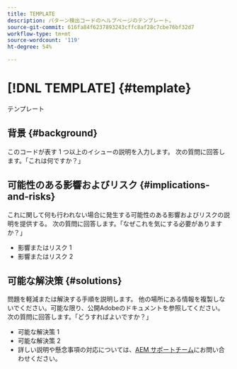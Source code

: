 ```yaml
---
title: TEMPLATE
description: パターン検出コードのヘルプページのテンプレート。
source-git-commit: 616fa84f6237893243cffc8af28c7cbe76bf32d7
workflow-type: tm+mt
source-wordcount: '119'
ht-degree: 54%

---
```



# [!DNL TEMPLATE] {#template}

テンプレート

## 背景 {#background}

このコードが表す 1 つ以上のイシューの説明を入力します。
次の質問に回答します。「これは何ですか？」

## 可能性のある影響およびリスク {#implications-and-risks}

これに関して何も行われない場合に発生する可能性のある影響およびリスクの説明を提供する。
次の質問に回答します。「なぜこれを気にする必要がありますか？」

* 影響またはリスク 1
* 影響またはリスク 2

## 可能な解決策 {#solutions}

問題を軽減または解決する手順を説明します。 他の場所にある情報を複製しないでください。可能な限り、公開Adobeのドキュメントを参照してください。
次の質問に回答します。「どうすればよいですか？」

* 可能な解決策 1
* 可能な解決策 2
* 詳しい説明や懸念事項の対応については、[AEM サポートチーム](https://helpx.adobe.com/jp/enterprise/using/support-for-experience-cloud.html)にお問い合わせください。
